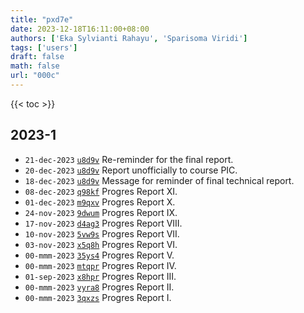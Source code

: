 ```yaml
---
title: "pxd7e"
date: 2023-12-18T16:11:00+08:00
authors: ['Eka Sylvianti Rahayu', 'Sparisoma Viridi']
tags: ['users']
draft: false
math: false
url: "000c"
---
```

{{< toc >}}


## 2023-1
+ `21-dec-2023` [`u8d9v`](https://osf.io/u8d9v) Re-reminder for the final report.
+ `20-dec-2023` [`u8d9v`](https://osf.io/u8d9v) Report unofficially to course PIC.
+ `18-dec-2023` [`u8d9v`](https://osf.io/u8d9v) Message for reminder of final technical report.
+ `08-dec-2023` [`q98kf`](https://osf.io/q98kf) Progres Report XI.
+ `01-dec-2023` [`m9qxv`](https://osf.io/m9qxv) Progres Report X.
+ `24-nov-2023` [`9dwum`](https://osf.io/9dwum) Progres Report IX.
+ `17-nov-2023` [`d4ag3`](https://osf.io/d4ag3) Progres Report VIII.
+ `10-nov-2023` [`5vw9s`](https://osf.io/5vw9s) Progres Report VII.
+ `03-nov-2023` [`x5q8h`](https://osf.io/x5q8h) Progres Report VI.
+ `00-mmm-2023` [`35ys4`](https://osf.io/35ys4) Progres Report V.
+ `00-mmm-2023` [`mtqpr`](https://osf.io/mtqpr) Progres Report IV.
+ `01-sep-2023` [`x8hpr`](https://osf.io/x8hpr) Progres Report III.
+ `00-mmm-2023` [`vyra8`](https://osf.io/vyra8) Progres Report II.
+ `00-mmm-2023` [`3qxzs`](https://osf.io/3qxzs) Progres Report I.
